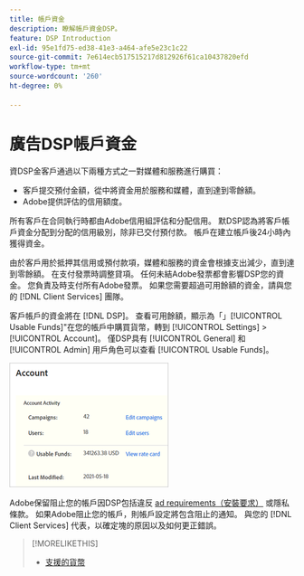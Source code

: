 ```yaml
---
title: 帳戶資金
description: 瞭解帳戶資金DSP。
feature: DSP Introduction
exl-id: 95e1fd75-ed38-41e3-a464-afe5e23c1c22
source-git-commit: 7e614ecb517515217d812926f61ca10437820efd
workflow-type: tm+mt
source-wordcount: '260'
ht-degree: 0%

---
```


# 廣告DSP帳戶資金

資DSP金客戶通過以下兩種方式之一對媒體和服務進行購買：

* 客戶提交預付金額，從中將資金用於服務和媒體，直到達到零餘額。
* Adobe提供評估的信用額度。

所有客戶在合同執行時都由Adobe信用組評估和分配信用。 默DSP認為將客戶帳戶資金分配到分配的信用級別，除非已交付預付款。 帳戶在建立帳戶後24小時內獲得資金。

由於客戶用於抵押其信用或預付款項，媒體和服務的資金會根據支出減少，直到達到零餘額。 在支付發票時調整貸項。 任何未結Adobe發票都會影響DSP您的資金。 您負責及時支付所有Adobe發票。 如果您需要超過可用餘額的資金，請與您的 [!DNL Client Services] 團隊。

客戶帳戶的資金將在 [!DNL DSP]。 查看可用餘額，顯示為「」[!UICONTROL Usable Funds]&quot;在您的帳戶中購買貨幣，轉到 [!UICONTROL Settings] > [!UICONTROL Account]。 僅DSP具有 [!UICONTROL General] 和 [!UICONTROL Admin] 用戶角色可以查看 [!UICONTROL Usable Funds]。

![帳戶的可用資金](/help/dsp/assets/account-usable-funds.png)

Adobe保留阻止您的帳戶因DSP包括違反 [ad requirements（安裝要求）](/help/policies/ad-requirements-policy.md) 或隱私條款。 如果Adobe阻止您的帳戶，則帳戶設定將包含阻止的通知。 與您的 [!DNL Client Services] 代表，以確定塊的原因以及如何更正錯誤。

>[!MORELIKETHIS]
>
>* [支援的貨幣](/help/dsp/currency.md)

